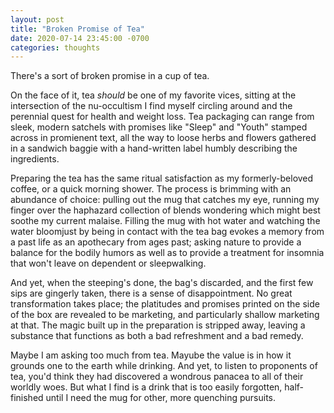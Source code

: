 ```yaml
---
layout: post
title: "Broken Promise of Tea"
date: 2020-07-14 23:45:00 -0700
categories: thoughts
---
```

There's a sort of broken promise in a cup of tea.

On the face of it, tea *should* be one of my favorite vices, sitting at the intersection of the nu-occultism I find myself circling around and the perennial quest for health and weight loss. Tea packaging can range from sleek, modern satchels with promises like "Sleep" and "Youth" stamped across in promienent text, all the way to loose herbs and flowers gathered in a sandwich baggie with a hand-written label humbly describing the ingredients.

Preparing the tea has the same ritual satisfaction as my formerly-beloved coffee, or a quick morning shower. The process is brimming with an abundance of choice: pulling out the mug that catches my eye, running my finger over the haphazard collection of blends wondering which might best soothe my current malaise. Filling the mug with hot water and watching the water bloomjust by being in contact with the tea bag evokes a memory from a past life as an apothecary from ages past; asking nature to provide a balance for the bodily humors as well as to provide a treatment for insomnia that won't leave on dependent or sleepwalking.

And yet, when the steeping's done, the bag's discarded, and the first few sips are gingerly taken, there is a sense of disappointment. No great transformation takes place; the platitudes and promises printed on the side of the box are revealed to be marketing, and particularly shallow marketing at that. The magic built up in the preparation is stripped away, leaving a substance that functions as both a bad refreshment and a bad remedy.

Maybe I am asking too much from tea. Mayube the value is in how it grounds one to the earth while drinking. And yet, to listen to proponents of tea, you'd think they had discovered a wondrous panacea to all of their worldly woes. But what I find is a drink that is too easily forgotten, half-finished until I need the mug for other, more quenching pursuits.
